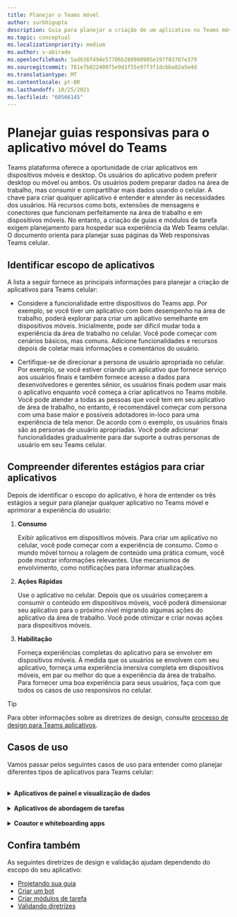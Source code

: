 ```yaml
---
title: Planejar o Teams móvel
author: surbhigupta
description: Guia para planejar a criação de um aplicativo no Teams móvel
ms.topic: conceptual
ms.localizationpriority: medium
ms.author: v-abirade
ms.openlocfilehash: 5ad636f494e57706b280980905e197f03707e379
ms.sourcegitcommit: 781e7b82240075e9d1f55e97f3f1dcbba82a5e4d
ms.translationtype: MT
ms.contentlocale: pt-BR
ms.lasthandoff: 10/25/2021
ms.locfileid: "60566145"
---
```

# <a name="plan-responsive-tabs-for-teams-mobile"></a>Planejar guias responsivas para o aplicativo móvel do Teams

 Teams plataforma oferece a oportunidade de criar aplicativos em dispositivos móveis e desktop. Os usuários do aplicativo podem preferir desktop ou móvel ou ambos. Os usuários podem preparar dados na área de trabalho, mas consumir e compartilhar mais dados usando o celular. A chave para criar qualquer aplicativo é entender e atender às necessidades dos usuários. Há recursos como bots, extensões de mensagens e conectores que funcionam perfeitamente na área de trabalho e em dispositivos móveis. No entanto, a criação de guias e módulos de tarefa exigem planejamento para hospedar sua experiência da Web Teams celular. O documento orienta para planejar suas páginas da Web responsivas Teams celular.

## <a name="identify-apps-scope"></a>Identificar escopo de aplicativos

A lista a seguir fornece as principais informações para planejar a criação de aplicativos para Teams celular:

* Considere a funcionalidade entre dispositivos do Teams app. Por exemplo, se você tiver um aplicativo com bom desempenho na área de trabalho, poderá explorar para criar um aplicativo semelhante em dispositivos móveis. Inicialmente, pode ser difícil mudar toda a experiência da área de trabalho no celular. Você pode começar com cenários básicos, mas comuns. Adicione funcionalidades e recursos depois de coletar mais informações e comentários do usuário.

* Certifique-se de direcionar a persona de usuário apropriada no celular. Por exemplo, se você estiver criando um aplicativo que fornece serviço aos usuários finais e também fornece acesso a dados para desenvolvedores e gerentes sênior, os usuários finais podem usar mais o aplicativo enquanto você começa a criar aplicativos no Teams mobile. Você pode atender a todas as pessoas que você tem em seu aplicativo de área de trabalho, no entanto, é recomendável começar com persona com uma base maior e possíveis adotadores in-loco para uma experiência de tela menor. De acordo com o exemplo, os usuários finais são as personas de usuário apropriadas. Você pode adicionar funcionalidades gradualmente para dar suporte a outras personas de usuário em seu Teams celular. 

## <a name="understand-different-stages-to-build-apps"></a>Compreender diferentes estágios para criar aplicativos

Depois de identificar o escopo do aplicativo, é hora de entender os três estágios a seguir para planejar qualquer aplicativo no Teams móvel e aprimorar a experiência do usuário:

1. **Consumo**

   Exibir aplicativos em dispositivos móveis. Para criar um aplicativo no celular, você pode começar com a experiência de consumo. Como o mundo móvel tornou a rolagem de conteúdo uma prática comum, você pode mostrar informações relevantes. Use mecanismos de envolvimento, como notificações para informar atualizações.

2. **Ações Rápidas**

   Use o aplicativo no celular. Depois que os usuários começarem a consumir o conteúdo em dispositivos móveis, você poderá dimensionar seu aplicativo para o próximo nível migrando algumas ações do aplicativo da área de trabalho. Você pode otimizar e criar novas ações para dispositivos móveis.

3. **Habilitação**

   Forneça experiências completas do aplicativo para se envolver em dispositivos móveis. À medida que os usuários se envolvem com seu aplicativo, forneça uma experiência imersiva completa em dispositivos móveis, em par ou melhor do que a experiência da área de trabalho. Para fornecer uma boa experiência para seus usuários, faça com que todos os casos de uso responsivos no celular.

> [!TIP]
> Para obter informações sobre as diretrizes de design, consulte [processo de design para Teams aplicativos](design-teams-app-process.md).

## <a name="use-cases"></a>Casos de uso

Vamos passar pelos seguintes casos de uso para entender como planejar diferentes tipos de aplicativos para Teams celular:

<br>

<details>

<summary><b>Aplicativos de painel e visualização de dados</b></summary>

Você pode entender como planejar guias responsivas para painéis e aplicativos de visualização de dados Teams plataforma móvel.

**Consumo**

No primeiro estágio, você pode implementar a experiência de consumo mais básica para exibir dados. O objetivo de qualquer aplicativo no domínio é mostrar dados na forma de visualizações. Em seu aplicativo, você pode mostrar visualizações exibidas recentemente na área de trabalho ou lista de todos os gráficos autorizados para os usuários. Depois de criar painéis na área de trabalho, os usuários podem acessar as informações usando o celular. Você pode mostrar uma exibição detalhada de qualquer gráfico selecionado pelo usuário como uma exibição expandida em suas guias ou usando módulos de tarefa.

Você pode mostrar as seguintes informações: 

* Painéis e resumos
* Elementos visuais, mapas e infográficos de dados
* Gráficos, gráficos e tabelas 

![Consumo de aplicativos de painel e visualização de dados](../../assets/images/app-fundamentals/dashboarding-and-data-visualization-apps-consumption.png)

**Ações rápidas**

No segundo estágio, os usuários podem trabalhar nos gráficos e elementos visuais existentes da experiência da área de trabalho. Você pode introduzir as seguintes ações:

* Conteúdo de pesquisa
* Filtrar dados
* Criar indicadores

![Ações rápidas de controle e visualização de dados](../../assets/images/app-fundamentals/dashboarding-and-data-visualization-apps-quick-actions.png)

**Habilitação**

No terceiro estágio, permita que os usuários criem conteúdo como gráficos e gráficos do zero. Certifique-se de apresentar todos os recursos em seu aplicativo para dispositivos móveis. Por exemplo, você pode usar módulos de tarefa para ajudar a acessar itens de dados específicos com exibição detalhada.

Você pode fornecer o seguinte acesso aos usuários:
* Modificar título e descrição
* Inserir itens de dados para criar visualizações
* Compartilhar visualizações em um chat de canal ou grupo

![Habilitação de aplicativos de painel e visualização de dados](../../assets/images/app-fundamentals/dashboarding-and-data-visualization-apps-enablement.png)


<br>

</details>

<br>

<details>

<summary><b>Aplicativos de abordagem de tarefas</b></summary>

Você pode entender como planejar guias responsivas para aplicativos de abordagem de tarefas Teams plataforma móvel.

**Consumo**

No primeiro estágio, seu aplicativo pode mostrar a lista de tarefas para o usuário em uma pilha vertical. Se houver várias categorias de tarefas, como **Proposed**, **Active** e **Closed,** forneça filtros para mostrar tarefas agrupadas ou como headers para ver as tarefas agrupadas.

![Consumo de aplicativos de abordagem de tarefas](../../assets/images/app-fundamentals/taskboarding-apps-consumption.png)

**Ações rápidas**

No segundo estágio, você pode fornecer o seguinte acesso de aplicativo aos usuários:
* Criar tarefas ou itens com os campos obrigatórios para reduzir a carga cognitiva dos usuários
* Alterar o tipo ou o tipo de quadro de exibição
* Revisar tarefas expandindo o exibição
* Usar módulos de tarefa para ver exibição detalhada
* Mover as tarefas para diferentes categorias 
* Compartilhar tarefas relevantes em chats e canais por meio de emails e feed de atividades

![Ações rápidas de aplicativos de abordagem de tarefas](../../assets/images/app-fundamentals/taskboarding-apps-quick-actions.png)

**Habilitação**

No terceiro estágio, você pode habilitar a experiência dos usuários com as seguintes atividades:
* Adicionar novos projetos e placas
* Adicionar e modificar categorias diferentes, como **Proposed**, **Active** e **Closed**
* Configurar as tarefas para comentários, anexos e outros recursos complexos

![Habilitar aplicativos de abordagem de tarefas](../../assets/images/app-fundamentals/taskboarding-apps-enablement.png)
<br>

</details>

<br>

<details>

<summary><b>Coautor e whiteboarding apps</b></summary>

Você pode entender como planejar guias responsivas para aplicativos de coautor e de quadro de trabalho em Teams plataforma móvel.

**Consumo**

No primeiro estágio, você pode considerar a experiência da área de trabalho para mostrar o conteúdo e os ativos em seu aplicativo.  Você pode mostrar as seguintes funções:

* Comentários ou comentários
* Zoom in or out
* Estágio atual ou andamento de um documento pendente

![Consumo de aplicativos de coautor e quadro de trabalho](../../assets/images/app-fundamentals/coauthoring-and-whiteboarding-apps-consumption.png)

**Ações Rápidas**

No segundo estágio, você pode introduzir as seguintes ações:

* Criar novo quadro para colaboração ou novos documentos para assinatura
* Compartilhar placas internamente e também com convidados
* Configurar permissões de administrador

> [!TIP]
> Você expõe ações, que podem ser mostradas facilmente nas telas pequenas.

![Ações rápidas de coautor e de whiteboarding apps](../../assets/images/app-fundamentals/coauthoring-and-whiteboarding-apps-quick-actions.png)

**Habilitação**

No terceiro estágio, forneça experiência completa aos usuários. Você pode habilitar a experiência dos usuários com as seguintes atividades:

* Adicionando texto, formas e anotações rápidas
* Navegar pelo conteúdo
* Adicionar camadas e filtros
* Excluir, desfazer e refazer operações
* Acesse a câmera e o microfone usando APIs SDK JS. Para obter mais informações sobre os recursos do dispositivo, consulte [Visão geral dos recursos do dispositivo.](../device-capabilities/device-capabilities-overview.md)

![Habilitar aplicativos de coautor e quadro de trabalho](../../assets/images/app-fundamentals/coauthoring-and-whiteboarding-apps-enablement.png)

<br>

</details>

## <a name="see-also"></a>Confira também

As seguintes diretrizes de design e validação ajudam dependendo do escopo do seu aplicativo:

* [Projetando sua guia](../../tabs/design/tabs.md)
* [Criar um bot](../../bots/design/bots.md)
* [Criar módulos de tarefa](../..//task-modules-and-cards/task-modules/design-teams-task-modules.md)
* [Validando diretrizes](../deploy-and-publish/appsource/prepare/teams-store-validation-guidelines.md)
